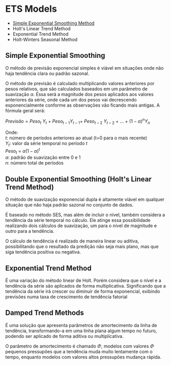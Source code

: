 # ETS Models

- [Simple Exponential Smoothing Method](ses.ipynb)<br/>
- Holt's Linear Trend Method<br/>
- Exponential Trend Method<br/>
- Holt-Winters Seasonal Method

## Simple Exponential Smoothing

O método de previsão exponencial simples é viável em situações onde não haja tendência clara ou padrão sazonal.

O método de previsão é calculado multiplicando valores anteriores por pesos relativos, que são calculados baseados em um parâmetro de suavização $\alpha$. Essa será  a magnitude dos pesos aplicados aos valores anteriores da série, onde cada um dos pesos vai decrescendo exponencialmente conforme as observações vão ficando mais antigas. A fórmula geral será:

 $Previsão = Peso_t\ Y_t \ + \ Peso_{t-1} Y_{t-1}+\ Peso_{t-2}\ Y_{t-2}\ +\ ...\ +\ (1-α)^n Y_n$

 Onde: <br/>
 $t$: número de períodos anteriores ao atual (t=0 para o mais recente)<br/>
 $Y_t$: valor da série temporal no período $t$<br/>
 $Peso_t$ = $\alpha(1-\alpha)^t$<br/>
 $\alpha$: padrão de suavização entre 0 e 1<br/>
 $n$: número total de períodos<br/>

## Double Exponential Smoothing (Holt's Linear Trend Method)

O método de suavização exponencial dupla é altamente viável em qualquer situação que não haja padrão sazonal no conjunto de dados.

É baseado no método SES, mas além de incluir o nível, também considera a tendência da série temporal no cálculo. Ele atinge essa possibilidade realizando dois cálculos de suavização, um para o nível de magnitude e outro para a tendência.

O cálculo de tendência é realizado de maneira linear ou aditiva, possibilitando que o resultado da predição não seja mais plano, mas que siga tendência positiva ou negativa.

## Exponential Trend Method

É uma variação do método linear de Holt. Porém considera que o nível e a tendência da série são aplicados de forma multiplicativa. Significando que a tendência da série irá crescer ou diminuir de forma exponencial, exibindo previsões numa taxa de crescimento de tendência fatorial

## Damped Trend Methods

É uma solução que apresenta parâmetros de amortecimento da linha de tendência, transformando-a em uma linha plana algum tempo no futuro, podendo ser aplicado de forma aditiva ou multiplicativa. 

O parâmetro de amortecimento é chamado $\Phi$, modelos com valores $\Phi$ pequenos pressupões que a tendência muda muito lentamente com o tempo, enquanto modelos com valores altos pressupões mudança rápida.